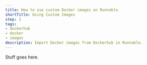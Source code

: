 ```yaml
---
title: How to use custom Docker images on Runnable
shortTitle: Using Custom Images
step: 1
tags:
- dockerhub
- docker
- images
description: Import Docker images from Dockerhub in Runnable.
---
```


Stuff goes here.
